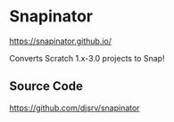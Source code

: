 # Snapinator

https://snapinator.github.io/

Converts Scratch 1.x-3.0 projects to Snap!

## Source Code

https://github.com/djsrv/snapinator
